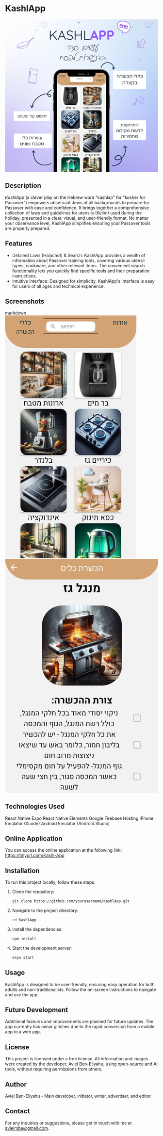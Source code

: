 
# KashlApp

![Main](./assets/screenshots/01.jpg)

## Description
*KashlApp* (a clever play on the Hebrew word "kashlap" for "kosher for Passover") empowers observant Jews of all backgrounds to prepare for Passover with ease and confidence. It brings together a comprehensive collection of laws and guidelines for utensils (Kelim) used during the holiday, presented in a clear, visual, and user-friendly format. No matter your observance level, KashlApp simplifies ensuring your Passover tools are properly prepared.

## Features
- Detailed Laws (Halachot) & Search: KashlApp provides a wealth of information about Passover training tools, covering various utensil types, cookware, and other relevant items. The convenient search functionality lets you quickly find specific tools and their preparation instructions.
- Intuitive Interface: Designed for simplicity, KashlApp's interface is easy for users of all ages and technical experience.

## Screenshots
 markdown
     ![Home Screen](./assets/screenshots/2.jpg)
     ![Utensil Screen](./assets/screenshots/3.jpg)


## Technologies Used
React Native
Expo
React Native Elements
Google Firebase Hosting
iPhone Emulator (Xcode)
Android Emulator (Android Studio)

## Online Application
You can access the online application at the following link:
https://tinyurl.com/Kashl-App

## Installation
To run this project locally, follow these steps:

1. Clone the repository:
   ```bash
   git clone https://github.com/yourusername/KashlApp.git
   
2. Navigate to the project directory:
   ```bash
   cd KashlApp
   ```

3. Install the dependencies:
   ```bash
   npm install
   ```

4. Start the development server:
   ```bash
   expo start
   ```

## Usage
KashlApp is designed to be user-friendly, ensuring easy operation for both adults and non-traditionalists. Follow the on-screen instructions to navigate and use the app.


## Future Development
Additional features and improvements are planned for future updates.
The app currently has minor glitches due to the rapid conversion from a mobile app to a web app.

## License
This project is licensed under a free license. All information and images were created by the developer, Aviel Ben-Eliyahu, using open-source and AI tools, without requiring permissions from others.

## Author
Aviel Ben-Eliyahu - Main developer, initiator, writer, advertiser, and editor.

## Contact
For any inquiries or suggestions, please get in touch with me at avielmbe@gmail.com.




